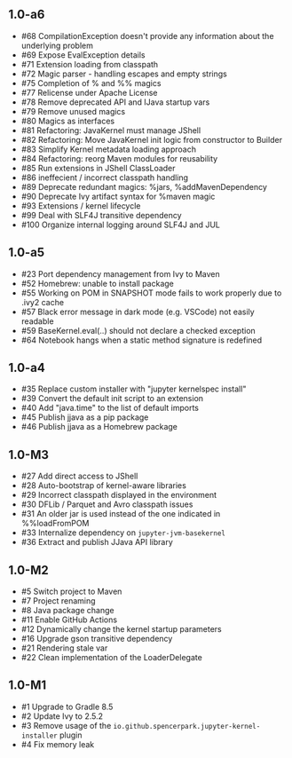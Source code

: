 ## 1.0-a6

* #68 CompilationException doesn't provide any information about the underlying problem
* #69 Expose EvalException details
* #71 Extension loading from classpath
* #72 Magic parser - handling escapes and empty strings
* #75 Completion of % and %% magics
* #77 Relicense under Apache License
* #78 Remove deprecated API and IJava startup vars
* #79 Remove unused magics
* #80 Magics as interfaces
* #81 Refactoring: JavaKernel must manage JShell
* #82 Refactoring: Move JavaKernel init logic from constructor to Builder
* #83 Simplify Kernel metadata loading approach
* #84 Refactoring: reorg Maven modules for reusability
* #85 Run extensions in JShell ClassLoader
* #86 ineffecient / incorrect classpath handling
* #89 Deprecate redundant magics: %jars, %addMavenDependency
* #90 Deprecate Ivy artifact syntax for %maven magic
* #93 Extensions / kernel lifecycle
* #99 Deal with SLF4J transitive dependency
* #100 Organize internal logging around SLF4J and JUL

## 1.0-a5

* #23 Port dependency management from Ivy to Maven 
* #52 Homebrew: unable to install package 
* #55 Working on POM in SNAPSHOT mode fails to work properly due to .ivy2 cache 
* #57 Black error message in dark mode (e.g. VSCode) not easily readable
* #59 BaseKernel.eval(..) should not declare a checked exception
* #64 Notebook hangs when a static method signature is redefined

## 1.0-a4

* #35 Replace custom installer with "jupyter kernelspec install" 
* #39 Convert the default init script to an extension 
* #40 Add "java.time" to the list of default imports
* #45 Publish jjava as a pip package
* #46 Publish jjava as a Homebrew package

## 1.0-M3

* #27 Add direct access to JShell
* #28 Auto-bootstrap of kernel-aware libraries 
* #29 Incorrect classpath displayed in the environment 
* #30 DFLib / Parquet and Avro classpath issues 
* #31 An older jar is used instead of the one indicated in %%loadFromPOM 
* #33 Internalize dependency on `jupyter-jvm-basekernel` 
* #36 Extract and publish JJava API library

## 1.0-M2

* #5 Switch project to Maven 
* #7 Project renaming
* #8 Java package change 
* #11 Enable GitHub Actions 
* #12 Dynamically change the kernel startup parameters
* #16 Upgrade gson transitive dependency 
* #21 Rendering stale var
* #22 Clean implementation of the LoaderDelegate

## 1.0-M1

* #1 Upgrade to Gradle 8.5
* #2 Update Ivy to 2.5.2
* #3 Remove usage of the `io.github.spencerpark.jupyter-kernel-installer` plugin
* #4 Fix memory leak
